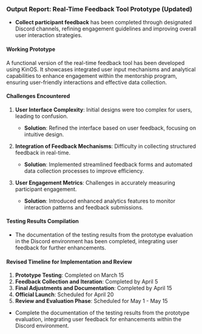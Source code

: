 

### Output Report: Real-Time Feedback Tool Prototype (Updated)

- **Collect participant feedback** has been completed through designated Discord channels, refining engagement guidelines and improving overall user interaction strategies.

#### Working Prototype
A functional version of the real-time feedback tool has been developed using KinOS. It showcases integrated user input mechanisms and analytical capabilities to enhance engagement within the mentorship program, ensuring user-friendly interactions and effective data collection.

#### Challenges Encountered
1. **User Interface Complexity**: Initial designs were too complex for users, leading to confusion.
   - **Solution**: Refined the interface based on user feedback, focusing on intuitive design.
  
2. **Integration of Feedback Mechanisms**: Difficulty in collecting structured feedback in real-time.
   - **Solution**: Implemented streamlined feedback forms and automated data collection processes to improve efficiency.

3. **User Engagement Metrics**: Challenges in accurately measuring participant engagement.
   - **Solution**: Introduced enhanced analytics features to monitor interaction patterns and feedback submissions.

#### Testing Results Compilation
- The documentation of the testing results from the prototype evaluation in the Discord environment has been completed, integrating user feedback for further enhancements.

#### Revised Timeline for Implementation and Review
1. **Prototype Testing**: Completed on March 15
2. **Feedback Collection and Iteration**: Completed by April 5
3. **Final Adjustments and Documentation**: Completed by April 15
4. **Official Launch**: Scheduled for April 20
5. **Review and Evaluation Phase**: Scheduled for May 1 - May 15

- Complete the documentation of the testing results from the prototype evaluation, integrating user feedback for enhancements within the Discord environment.